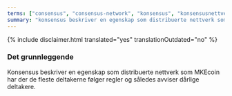```yaml
---
terms: ["consensus", "consensus-network", "konsensus", "konsensusnettverk"]
summary: "konsensus beskriver en egenskap som distribuerte nettverk som MKEcoin har der de fleste deltakerne følger regler og således avviser dårlige deltakere"
---
```


{% include disclaimer.html translated="yes" translationOutdated="no" %}
### Det grunnleggende

Konsensus beskriver en egenskap som distribuerte nettverk som MKEcoin har der de fleste deltakerne følger regler og således avviser dårlige deltakere.
